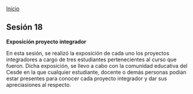 <!-- No borrar o modificar -->
[Inicio](./index.md)

## Sesión 18 


**Exposición proyecto integrador**

En esta sesión, se realizó la exposición de cada uno los proyectos integradores a cargo de tres estudiantes pertenecientes al curso que fueron. Dicha exposición, se llevo a cabo con la comunidad educativa del Cesde en la que cualquier estudiante, docente o demás personas podian estar presentes para conocer cada proyecto integrador y dar sus apreciasiones al respecto.  

